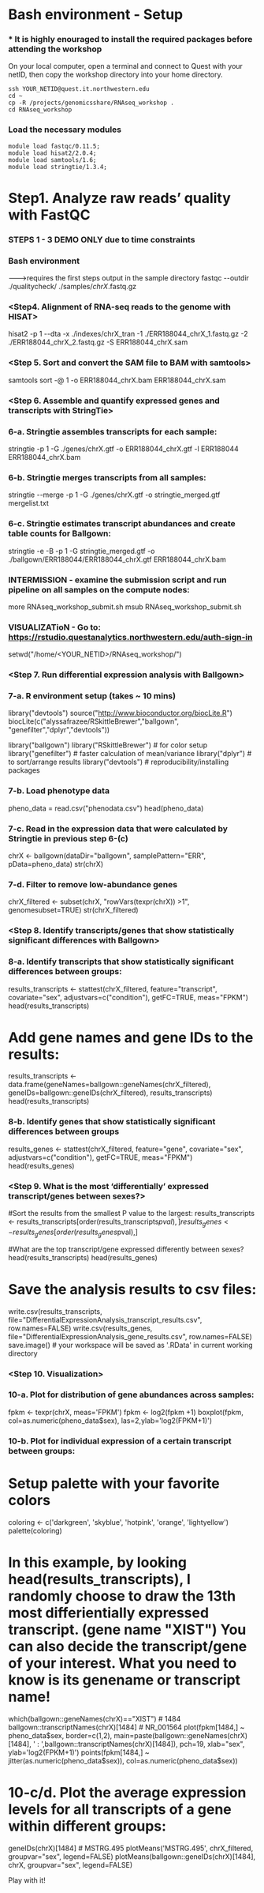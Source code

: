# Bash environment - Setup 

### * It is highly enouraged to install the required packages before attending the workshop
On your local computer, open a terminal and connect to Quest with your netID, then copy the workshop directory into your home directory.  
```
ssh YOUR_NETID@quest.it.northwestern.edu  
cd ~                                      
cp -R /projects/genomicsshare/RNAseq_workshop .   
cd RNAseq_workshop                        
```
### Load the necessary modules
```
module load fastqc/0.11.5;
module load hisat2/2.0.4;  
module load samtools/1.6; 
module load stringtie/1.3.4; 
```
# Step1. Analyze raw reads’ quality with FastQC  
### STEPS 1 - 3 DEMO ONLY due to time constraints
### Bash environment 						
--->requires the first steps output in the sample directory
fastqc --outdir ./qualitycheck/ ./samples/*_chrX_*.fastq.gz 	 

### <Step4. Alignment of RNA-seq reads to the genome with HISAT>
hisat2 -p 1 --dta -x ./indexes/chrX_tran -1 ./ERR188044_chrX_1.fastq.gz -2 ./ERR188044_chrX_2.fastq.gz -S ERR188044_chrX.sam


### <Step 5. Sort and convert the SAM file to BAM with samtools>
samtools sort -@ 1 -o ERR188044_chrX.bam ERR188044_chrX.sam


### <Step 6. Assemble and quantify expressed genes and transcripts with StringTie>
### 6-a. Stringtie assembles transcripts for each sample:
stringtie -p 1 -G ./genes/chrX.gtf -o ERR188044_chrX.gtf -l ERR188044 ERR188044_chrX.bam


### 6-b. Stringtie merges transcripts from all samples:
stringtie --merge -p 1 -G ./genes/chrX.gtf -o stringtie_merged.gtf mergelist.txt

### 6-c. Stringtie estimates transcript abundances and create table counts for Ballgown:
stringtie -e -B -p 1 -G stringtie_merged.gtf -o ./ballgown/ERR188044/ERR188044_chrX.gtf ERR188044_chrX.bam

### INTERMISSION - examine the submission script and run pipeline on all samples on the compute nodes:
more RNAseq_workshop_submit.sh
msub RNAseq_workshop_submit.sh

### VISUALIZATioN - Go to: https://rstudio.questanalytics.northwestern.edu/auth-sign-in

setwd("/home/<YOUR_NETID>/RNAseq_workshop/") 

### <Step 7. Run  differential expression analysis with Ballgown>

### 7-a. R environment setup (takes ~ 10 mins)
library("devtools") 
source("http://www.bioconductor.org/biocLite.R")
biocLite(c("alyssafrazee/RSkittleBrewer","ballgown", "genefilter","dplyr","devtools"))

library("ballgown")
library("RSkittleBrewer") # for color setup
library("genefilter") # faster calculation of mean/variance
library("dplyr") # to sort/arrange results
library("devtools")  # reproducibility/installing packages

### 7-b. Load phenotype data 
pheno_data = read.csv("phenodata.csv")
head(pheno_data)

### 7-c. Read in the expression data that were calculated by Stringtie in previous step 6-(c)
chrX <- ballgown(dataDir="ballgown", samplePattern="ERR", pData=pheno_data)
str(chrX)

### 7-d. Filter to remove low-abundance genes 
chrX_filtered <- subset(chrX, "rowVars(texpr(chrX)) >1", genomesubset=TRUE)
str(chrX_filtered)

### <Step 8. Identify transcripts/genes that show statistically significant differences with Ballgown>
### 8-a. Identify transcripts that show statistically significant differences between groups:
results_transcripts <- stattest(chrX_filtered, feature="transcript", covariate="sex", adjustvars=c("condition"), getFC=TRUE, meas="FPKM")
head(results_transcripts)

# Add gene names and gene IDs to the results:
results_transcripts <- data.frame(geneNames=ballgown::geneNames(chrX_filtered), geneIDs=ballgown::geneIDs(chrX_filtered), results_transcripts)
head(results_transcripts)

### 8-b. Identify genes that show statistically significant differences between groups 
results_genes <- stattest(chrX_filtered, feature="gene", covariate="sex", adjustvars=c("condition"), getFC=TRUE, meas="FPKM")
head(results_genes)

### <Step 9. What is the most ‘differentially’ expressed transcript/genes between sexes?>
#Sort the results from the smallest P value to the largest:
results_transcripts <- results_transcripts[order(results_transcripts$pval),]
results_genes <- results_genes[order(results_genes$pval),]

#What are the top transcript/gene expressed differently between sexes? 
head(results_transcripts)
head(results_genes)

# Save the analysis results to csv files:
write.csv(results_transcripts, file="DifferentialExpressionAnalysis_transcript_results.csv", row.names=FALSE)
write.csv(results_genes, file="DifferentialExpressionAnalysis_gene_results.csv", row.names=FALSE)
save.image()			# your workspace will be saved as '.RData' in current working directory

### <Step 10. Visualization>
### 10-a. Plot for distribution of gene abundances across samples:
fpkm <- texpr(chrX, meas='FPKM')
fpkm <- log2(fpkm +1)
boxplot(fpkm, col=as.numeric(pheno_data$sex), las=2,ylab='log2(FPKM+1)')

### 10-b. Plot for individual expression of a certain transcript between groups: 
# Setup palette with your favorite colors
coloring <- c('darkgreen', 'skyblue', 'hotpink', 'orange', 'lightyellow')
palette(coloring)

# In this example, by looking head(results_transcripts), I randomly choose to draw the 13th most differientially expressed transcript. (gene name "XIST") You can also decide the transcript/gene of your interest. What you need to know is its genename or transcript name! 
which(ballgown::geneNames(chrX)=="XIST")	# 1484
ballgown::transcriptNames(chrX)[1484]		# NR_001564
plot(fpkm[1484,] ~ pheno_data$sex, border=c(1,2), main=paste(ballgown::geneNames(chrX)[1484], ' : ',ballgown::transcriptNames(chrX)[1484]), pch=19, xlab="sex", ylab='log2(FPKM+1)')
points(fpkm[1484,] ~ jitter(as.numeric(pheno_data$sex)), col=as.numeric(pheno_data$sex))

# 10-c/d. Plot the average expression levels for all transcripts of a gene within different groups:
geneIDs(chrX)[1484] # MSTRG.495
plotMeans('MSTRG.495', chrX_filtered, groupvar="sex", legend=FALSE)
plotMeans(ballgown::geneIDs(chrX)[1484], chrX, groupvar="sex", legend=FALSE)

Play with it! 



